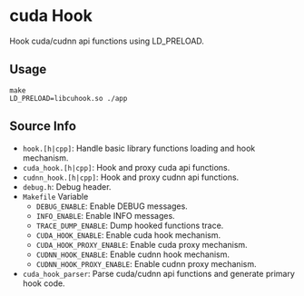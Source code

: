 # cuda Hook
Hook cuda/cudnn api functions using LD_PRELOAD.

## Usage
```bash=
make
LD_PRELOAD=libcuhook.so ./app
```

## Source Info
- `hook.[h|cpp]`: Handle basic library functions loading and hook mechanism.
- `cuda_hook.[h|cpp]`: Hook and proxy cuda api functions.
- `cudnn_hook.[h|cpp]`: Hook and proxy cudnn api functions.
- `debug.h`: Debug header.
- `Makefile` Variable
    - `DEBUG_ENABLE`: Enable DEBUG messages.
    - `INFO_ENABLE`: Enable INFO messages.
    - `TRACE_DUMP_ENABLE`: Dump hooked functions trace.
    - `CUDA_HOOK_ENABLE`: Enable cuda hook mechanism.
    - `CUDA_HOOK_PROXY_ENABLE`: Enable cuda proxy mechanism.
    - `CUDNN_HOOK_ENABLE`: Enable cudnn hook mechanism.
    - `CUDNN_HOOK_PROXY_ENABLE`: Enable cudnn proxy mechanism.
- `cuda_hook_parser`: Parse cuda/cudnn api functions and generate primary hook code.
